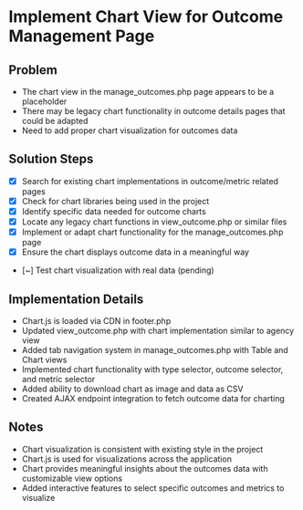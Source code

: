 # Implement Chart View for Outcome Management Page

## Problem
- The chart view in the manage_outcomes.php page appears to be a placeholder
- There may be legacy chart functionality in outcome details pages that could be adapted
- Need to add proper chart visualization for outcomes data

## Solution Steps
- [x] Search for existing chart implementations in outcome/metric related pages
- [x] Check for chart libraries being used in the project
- [x] Identify specific data needed for outcome charts
- [x] Locate any legacy chart functions in view_outcome.php or similar files
- [x] Implement or adapt chart functionality for the manage_outcomes.php page
- [x] Ensure the chart displays outcome data in a meaningful way
- [~] Test chart visualization with real data (pending)

## Implementation Details
- Chart.js is loaded via CDN in footer.php 
- Updated view_outcome.php with chart implementation similar to agency view
- Added tab navigation system in manage_outcomes.php with Table and Chart views
- Implemented chart functionality with type selector, outcome selector, and metric selector
- Added ability to download chart as image and data as CSV
- Created AJAX endpoint integration to fetch outcome data for charting

## Notes
- Chart visualization is consistent with existing style in the project
- Chart.js is used for visualizations across the application
- Chart provides meaningful insights about the outcomes data with customizable view options
- Added interactive features to select specific outcomes and metrics to visualize
